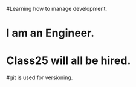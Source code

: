#Learning how to manage development.
# I am an Engineer.
# Class25 will all be hired.
#git is used for versioning.
